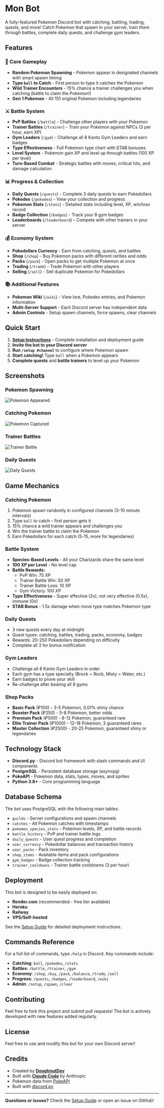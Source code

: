 # Mon Bot

A fully-featured Pokemon Discord bot with catching, battling, trading, quests, and more! Catch Pokemon that spawn in your server, train them through battles, complete daily quests, and challenge gym leaders.

## Features

### 🎯 Core Gameplay
- **Random Pokemon Spawning** - Pokemon appear in designated channels with smart spawn timing
- **Type `ball` to Catch** - First person to type it catches the Pokemon
- **Wild Trainer Encounters** - 15% chance a trainer challenges you when catching (battle to claim the Pokemon!)
- **Gen 1 Pokemon** - All 151 original Pokemon including legendaries

### ⚔️ Battle System
- **PvP Battles** (`/battle`) - Challenge other players with your Pokemon
- **Trainer Battles** (`/trainer`) - Train your Pokemon against NPCs (3 per hour, earn XP)
- **Gym Leaders** (`/gym`) - Challenge all 8 Kanto Gym Leaders and earn badges
- **Type Effectiveness** - Full Pokemon type chart with STAB bonuses
- **Level System** - Pokemon gain XP and level up through battles (100 XP per level)
- **Turn-Based Combat** - Strategic battles with moves, critical hits, and damage calculation

### 📊 Progress & Collection
- **Daily Quests** (`/quests`) - Complete 3 daily quests to earn Pokedollars
- **Pokedex** (`/pokedex`) - View your collection and progress
- **Pokemon Stats** (`/stats`) - Detailed stats including level, XP, win/loss record
- **Badge Collection** (`/badges`) - Track your 8 gym badges
- **Leaderboards** (`/leaderboard`) - Compete with other trainers in your server

### 💰 Economy System
- **Pokedollars Currency** - Earn from catching, quests, and battles
- **Shop** (`/shop`) - Buy Pokemon packs with different rarities and odds
- **Packs** (`/pack`) - Open packs to get multiple Pokemon at once
- **Trading** (`/trade`) - Trade Pokemon with other players
- **Selling** (`/sell`) - Sell duplicate Pokemon for Pokedollars

### 📚 Additional Features
- **Pokemon Wiki** (`/wiki`) - View lore, Pokedex entries, and Pokemon information
- **Multi-Server Support** - Each Discord server has independent data
- **Admin Controls** - Setup spawn channels, force spawns, clear channels

## Quick Start

1. **[Setup Instructions](SETUP.md)** - Complete installation and deployment guide
2. **Invite the bot to your Discord server**
3. **Run `/setup #channel`** to configure where Pokemon spawn
4. **Start catching!** Type `ball` when a Pokemon appears
5. **Complete quests** and **battle trainers** to level up your Pokemon

## Screenshots

### Pokemon Spawning
![Pokemon Appeared](screenshots/pokemon_appeared.png)

### Catching Pokemon
![Pokemon Captured](screenshots/pokemon_captured.png)

### Trainer Battles
![Trainer Battle](screenshots/trainer_battle.png)

### Daily Quests
![Daily Quests](screenshots/quest.png)

## Game Mechanics

### Catching Pokemon
1. Pokemon spawn randomly in configured channels (3-10 minute intervals)
2. Type `ball` to catch - first person gets it
3. 15% chance a wild trainer appears and challenges you
4. Win the trainer battle to claim the Pokemon
5. Earn Pokedollars for each catch (5-15, more for legendaries)

### Battle System
- **Species-Based Levels** - All your Charizards share the same level
- **100 XP per Level** - No level cap
- **Battle Rewards:**
  - PvP Win: 75 XP
  - Trainer Battle Win: 50 XP
  - Trainer Battle Loss: 10 XP
  - Gym Victory: 100 XP
- **Type Effectiveness** - Super effective (2x), not very effective (0.5x), immune (0x)
- **STAB Bonus** - 1.5x damage when move type matches Pokemon type

### Daily Quests
- 3 new quests every day at midnight
- Quest types: catching, battles, trading, packs, economy, badges
- Rewards: 20-250 Pokedollars depending on difficulty
- Complete all 3 for bonus notification

### Gym Leaders
- Challenge all 8 Kanto Gym Leaders in order
- Each gym has a type specialty (Brock = Rock, Misty = Water, etc.)
- Earn badges to prove your skill
- Re-challenge after beating all 8 gyms

### Shop Packs
- **Basic Pack** (₽100) - 3-5 Pokemon, 0.01% shiny chance
- **Booster Pack** (₽250) - 5-8 Pokemon, better odds
- **Premium Pack** (₽500) - 8-12 Pokemon, guaranteed rare
- **Elite Trainer Pack** (₽1000) - 12-18 Pokemon, 3 guaranteed rares
- **Master Collection** (₽2500) - 20-25 Pokemon, guaranteed shiny or legendaries

## Technology Stack

- **Discord.py** - Discord bot framework with slash commands and UI components
- **PostgreSQL** - Persistent database storage (asyncpg)
- **PokeAPI** - Pokemon data, stats, types, moves, and sprites
- **Python 3.8+** - Core programming language

## Database Schema

The bot uses PostgreSQL with the following main tables:
- `guilds` - Server configurations and spawn channels
- `catches` - All Pokemon catches with timestamps
- `pokemon_species_stats` - Pokemon levels, XP, and battle records
- `battle_history` - PvP and trainer battle logs
- `daily_quests` - User quest progress and completion
- `user_currency` - Pokedollar balances and transaction history
- `user_packs` - Pack inventory
- `shop_items` - Available items and pack configurations
- `gym_badges` - Badge collection tracking
- `trainer_cooldowns` - Trainer battle cooldowns (3 per hour)

## Deployment

This bot is designed to be easily deployed on:
- **Render.com** (recommended - free tier available)
- **Heroku**
- **Railway**
- **VPS/Self-hosted**

See the [Setup Guide](SETUP.md) for detailed deployment instructions.

## Commands Reference

For a full list of commands, type `/help` in Discord. Key commands include:
- **Catching**: `ball`, `/pokedex`, `/stats`
- **Battles**: `/battle`, `/trainer`, `/gym`
- **Economy**: `/shop`, `/buy`, `/pack`, `/balance`, `/trade`, `/sell`
- **Progress**: `/quests`, `/badges`, `/leaderboard`, `/wiki`
- **Admin**: `/setup`, `/spawn`, `/clear`

## Contributing

Feel free to fork this project and submit pull requests! The bot is actively developed with new features added regularly.

## License

Feel free to use and modify this bot for your own Discord server!

## Credits

- Created by **[DoughnutDev](https://github.com/DoughnutDev)**
- Built with **[Claude Code](https://claude.com/claude-code)** by Anthropic
- Pokemon data from [PokeAPI](https://pokeapi.co/)
- Built with [discord.py](https://github.com/Rapptz/discord.py)

---

**Questions or issues?** Check the [Setup Guide](SETUP.md) or open an issue on GitHub!
